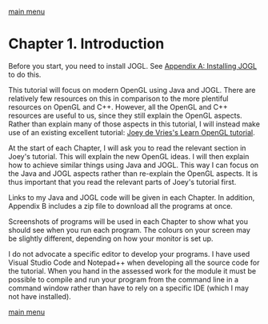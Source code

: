 [main menu](../README.md)

# Chapter 1. Introduction

Before you start, you need to install JOGL. See [Appendix A: Installing JOGL](appendixA.md) to do this.

This tutorial will focus on modern OpenGL using Java and JOGL. There are relatively few resources on this in comparison to the more plentiful resources on OpenGL and C++. However, all the OpenGL and C++ resources are useful to us, since they still explain the OpenGL aspects. Rather than explain many of those aspects in this tutorial, I will instead make use of an existing excellent tutorial: [Joey de Vries's Learn OpenGL tutorial](https://learnopengl.com/).

At the start of each Chapter, I will ask you to read the relevant section in Joey's tutorial. This will explain the new OpenGL ideas. I will then explain how to achieve similar things using Java and JOGL. This way I can focus on the Java and JOGL aspects rather than re-explain the OpenGL aspects. It is thus important that you read the relevant parts of Joey's tutorial first.

Links to my Java and JOGL code will be given in each Chapter. In addition, Appendix B includes a zip file to download all the programs at once.

Screenshots of programs will be used in each Chapter to show what you should see when you run each program. The colours on your screen may be slightly different, depending on how your monitor is set up.

I do not advocate a specific editor to develop your programs. I have used Visual Studio Code and Notepad++ when developing all the source code for the tutorial. When you hand in the assessed work for the module it must be possible to compile and run your program from the command line in a command window rather than have to rely on a specific IDE (which I may not have installed).

[main menu](../README.md)
